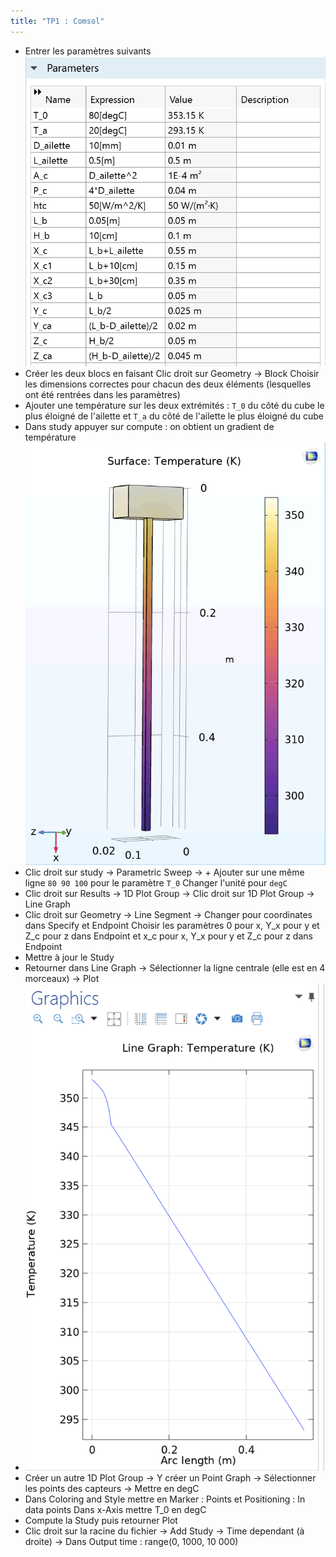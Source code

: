 ```yaml
---
title: "TP1 : Comsol"
---
```

- Entrer les paramètres suivants
![Paramètres|400](content/Etude%20de%20dimensionnement%20thermique/parameters.png)
- Créer les deux blocs en faisant 
Clic droit sur Geometry -> Block
Choisir les dimensions correctes pour chacun des deux éléments (lesquelles ont été rentrées dans les paramètres)
- Ajouter une température sur les deux extrémités : ``T_0`` du côté du cube le plus éloigné de l'ailette et ``T_a`` du côté de l'ailette le plus éloigné du cube
- Dans study appuyer sur compute : on obtient un gradient de température
 ![Gradient de température|400](content/Etude%20de%20dimensionnement%20thermique/grad_temp_3D.png)
- Clic droit sur study -> Parametric Sweep -> +
  Ajouter sur une même ligne ``80 90 100`` pour le paramètre ``T_0``
  Changer l'unité pour ``degC`` 
- Clic droit sur Results -> 1D Plot Group -> Clic droit sur 1D Plot Group -> Line Graph
- Clic droit sur Geometry -> Line Segment -> Changer pour coordinates dans Specify et Endpoint
  Choisir les paramètres 0 pour x, Y_x pour y et Z_c pour z dans Endpoint et x_c pour x, Y_x pour y et Z_c pour z dans Endpoint
- Mettre à jour le Study
- Retourner dans Line Graph -> Sélectionner la ligne centrale (elle est en 4 morceaux) -> Plot
- ![Evolution de la température|400](content/Etude%20de%20dimensionnement%20thermique/line_graph_temp.png)
- Créer un autre 1D Plot Group -> Y créer un Point Graph -> Sélectionner les points des capteurs -> Mettre en degC
- Dans Coloring and Style mettre en Marker : Points et Positioning : In data points
  Dans x-Axis mettre T_0 en degC
- Compute la Study puis retourner Plot
- Clic droit sur la racine du fichier -> Add Study -> Time dependant (à droite) -> Dans Output time : range(0, 1000, 10 000)